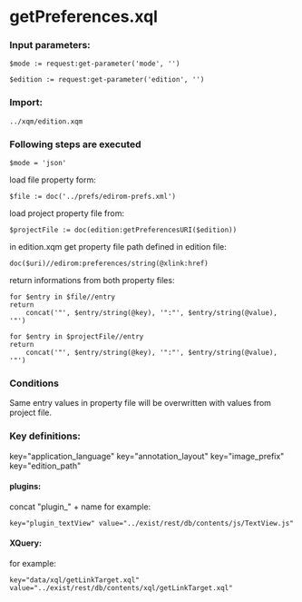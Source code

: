 # getPreferences.xql
### Input parameters:
```
$mode := request:get-parameter('mode', '')

$edition := request:get-parameter('edition', '')
```
### Import:
```
../xqm/edition.xqm
```
### Following steps are executed
```
$mode = 'json'
```

load file property form:
```
$file := doc('../prefs/edirom-prefs.xml')
```
load project property file from:
```
$projectFile := doc(edition:getPreferencesURI($edition))
```
in edition.xqm get property file path defined in edition file:
```
doc($uri)//edirom:preferences/string(@xlink:href)
```

return informations from both property files:

```
for $entry in $file//entry
return
	concat('"', $entry/string(@key), '":"', $entry/string(@value), '"')
```

```
for $entry in $projectFile//entry
return
	concat('"', $entry/string(@key), '":"', $entry/string(@value), '"')
```
### Conditions
Same entry values in property file will be  overwritten with values from project file. 

### Key definitions:
key="application_language"
key="annotation_layout"
key="image_prefix"
key="edition_path"

#### plugins: 
concat "plugin_" + name
for example:
```
key="plugin_textView" value="../exist/rest/db/contents/js/TextView.js"
```

#### XQuery:
for example:
```
key="data/xql/getLinkTarget.xql"
value="../exist/rest/db/contents/xql/getLinkTarget.xql"
```


